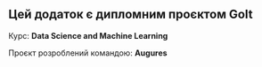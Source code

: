 ## Цей додаток є дипломним проєктом GoIt

Курс: **Data Science and Machine Learning**

Проєкт розроблений командою: **Augures**


